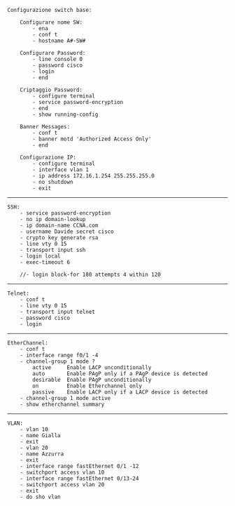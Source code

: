     Configurazione switch base:

        Configurare nome SW:
            - ena
            - conf t
            - hostname A#-SW#

        Configurare Password:
            - line console 0
            - password cisco
            - login
            - end

        Criptaggio Password:
            - configure terminal
            - service password-encryption
            - end
            - show running-config

        Banner Messages:
            - conf t
            - banner motd 'Authorized Access Only'
            - end

        Configurazione IP:
            - configure terminal
            - interface vlan 1
            - ip address 172.16.1.254 255.255.255.0
            - no shutdown 
            - exit


-----------------------------------------------------------------------


    SSH:
        - service password-encryption
        - no ip domain-lookup
        - ip domain-name CCNA.com
        - username Davide secret cisco
        - crypto key generate rsa
        - line vty 0 15
        - transport input ssh
        - login local
        - exec-timeout 6

        //- login block-for 180 attempts 4 within 120


-----------------------------------------------------------------------


    Telnet:
        - conf t
        - line vty 0 15
        - transport input telnet
        - password cisco
        - login


-----------------------------------------------------------------------


    EtherChannel:
        - conf t
        - interface range f0/1 -4
        - channel-group 1 mode ?
            active     Enable LACP unconditionally
            auto       Enable PAgP only if a PAgP device is detected
            desirable  Enable PAgP unconditionally
            on         Enable Etherchannel only
            passive    Enable LACP only if a LACP device is detected
        - channel-group 1 mode active
        - show etherchannel summary


-----------------------------------------------------------------------


    VLAN:
        - vlan 10
        - name Gialla
        - exit
        - vlan 20
        - name Azzurra
        - exit
        - interface range fastEthernet 0/1 -12
        - switchport access vlan 10
        - interface range fastEthernet 0/13-24
        - switchport access vlan 20
        - exit
        - do sho vlan
